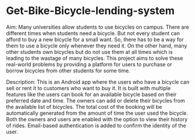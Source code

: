 # Get-Bike-Bicycle-lending-system

Aim:
Many universities allow students to use bicycles on campus. There are different times when students need a bicycle. But not every student can afford to buy a new bicycle for a small want. So, there has to be a way for them to use a bicycle only whenever they need it. On the other hand, many other students own bicycles but do not use them at all times which is leading to the wastage of many bicycles. This project aims to solve these real-world problems by providing a platform for users to purchase or borrow bicycles from other students for some time.

Description:
This is an Android app where the users who have a bicycle can sell or rent it to customers who want to buy it. It is built with multiple features like the users can book for an available bicycle based on their preferred date and time. The owners can add or delete their bicycles from the available list of bicycles. The total cost of the booking will be automatically generated from the amount of time the user used the bicycle. Both the owners and users are enabled with the option to view their history of rides. Email-based authentication is added to confirm the identity of the user.
